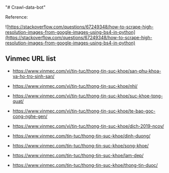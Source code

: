 "# Crawl-data-bot" 


Reference:

![https://stackoverflow.com/questions/67249348/how-to-scrape-high-resolution-images-from-google-images-using-bs4-in-python](https://stackoverflow.com/questions/67249348/how-to-scrape-high-resolution-images-from-google-images-using-bs4-in-python)

## Vinmec URL list

- https://www.vinmec.com/vi/tin-tuc/thong-tin-suc-khoe/san-phu-khoa-va-ho-tro-sinh-san/

- https://www.vinmec.com/vi/tin-tuc/thong-tin-suc-khoe/nhi/

- https://www.vinmec.com/vi/tin-tuc/thong-tin-suc-khoe/suc-khoe-tong-quat/

- https://www.vinmec.com/vi/tin-tuc/thong-tin-suc-khoe/te-bao-goc-cong-nghe-gen/

- https://www.vinmec.com/vi/tin-tuc/thong-tin-suc-khoe/dich-2019-ncov/

- https://www.vinmec.com/tin-tuc/thong-tin-suc-khoe/dinh-duong/

- https://www.vinmec.com/tin-tuc/thong-tin-suc-khoe/song-khoe/

- https://www.vinmec.com/tin-tuc/thong-tin-suc-khoe/lam-dep/

- https://www.vinmec.com/tin-tuc/thong-tin-suc-khoe/thong-tin-duoc/

